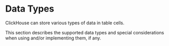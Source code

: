 <a name="data_types"></a>

# Data Types

ClickHouse can store various types of data in table cells.

This section describes the supported data types and special considerations when using and/or implementing them, if any.

